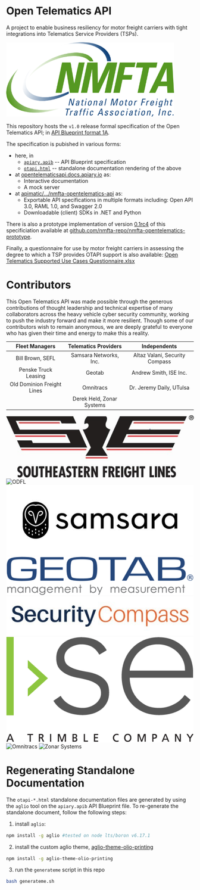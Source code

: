 # Open Telematics API

A project to enable business resiliency for motor freight carriers with tight integrations into Telematics Service Providers (TSPs).

![NMFTA Logo](https://raw.githubusercontent.com/nmfta-repo/nmfta-opentelematics-api/master/media/image1.png)

This repository hosts the `v1.0` release formal specification of the Open Telematics API; in [API Blueprint format 1A](https://github.com/apiaryio/api-blueprint/blob/master/API%20Blueprint%20Specification.md).

The specification is pubished in various forms:

* here, in
	* [`apiary.apib`](https://github.com/nmfta-repo/nmfta-opentelematics-api/blob/master/apiary.apib) -- API Blueprint specification
	* [`otapi.html`](https://nmfta-repo.github.io/nmfta-opentelematics-api/otapi.html) -- standalone documentation rendering of the above
* at [opentelematicsapi.docs.apiary.io](https://opentelematicsapi.docs.apiary.io) as:
	* Interactive documentation
	* A mock server
* at [apimatic/.../nmfta-opentelematics-api](https://www.apimatic.io/apidocs/nmfta-opentelematics-api) as:
	* Exportable API specifications in multiple formats including: Open API 3.0, RAML 1.0, and Swagger 2.0
	* Downloadable (client) SDKs in .NET and Python

There is also a prototype implementation of version [0.1rc4](https://github.com/nmfta-repo/nmfta-opentelematics-api/releases/tag/proto-0.1rc4) of this specificiation available at [github.com/nmfta-repo/nmfta-opentelematics-prototype](https://github.com/nmfta-repo/nmfta-opentelematics-prototype).

Finally, a questionnaire for use by motor freight carriers in assessing the degree to which a TSP provides OTAPI support is also available: [Open Telematics Supported Use Cases Questionnaire.xlsx](https://raw.githubusercontent.com/nmfta-repo/nmfta-opentelematics-api/master/Open%20Telematics%20Supported%20Use%20Cases%20Questionnaire.xlsx)

# Contributors

This Open Telematics API was made possible through the generous contributions of thought leadership and technical expertise
of many collaborators across the heavy vehicle cyber security community, working to push the industry forward and make it
more resilient. Though some of our contributors wish to remain anonymous, we are deeply grateful to everyone who has given
their time and energy to make this a reality.


| **Fleet Managers**        | **Telematics Providers** | **Independents**                                                |
|:-------------------------:|:------------------------:|:---------------------------------------------------------------:|
| Bill Brown, SEFL          | Samsara Networks, Inc.   | Altaz Valani, Security Compass                                  |
| Penske Truck Leasing      | Geotab                   | Andrew Smith, ISE Inc.                                          |
| Old Dominion Freight Lines| Omnitracs                | Dr. Jeremy Daily, UTulsa                                        |
|                           | Derek Held, Zonar Systems|                                                                 |

![SEFL](https://raw.githubusercontent.com/nmfta-repo/nmfta-opentelematics-api/master/media/SFL2c_300dpi-resized.jpg) ![ODFL](https://raw.githubusercontent.com/nmfta-repo/nmfta-opentelematics-api/master/media/OD_LOGO_750x750.png) ![Samsara Networks Inc.](https://raw.githubusercontent.com/nmfta-repo/nmfta-opentelematics-api/master/media/samsara_horizontal_logo_black-resized.jpg) ![Geotab](https://raw.githubusercontent.com/nmfta-repo/nmfta-opentelematics-api/master/media/geotab-logo_full-colour-rgb_resized.png) ![Security Compass](https://raw.githubusercontent.com/nmfta-repo/nmfta-opentelematics-api/master/media/securitycompass-logo-resized.jpg) ![ISE Inc.](https://raw.githubusercontent.com/nmfta-repo/nmfta-opentelematics-api/master/media/ISE_A_Trimble_Company_RGB.png) ![Omnitracs](https://raw.githubusercontent.com/nmfta-repo/nmfta-opentelematics-api/master/media/Omnitracs_logo_2015_CMYK_no_tagline.jpg) ![Zonar Systems](https://raw.githubusercontent.com/nmfta-repo/nmfta-opentelematics-api/master/media/zonar-logo-RGB-750.png)

# Regenerating Standalone Documentation

The `otapi-*.html` standalone documentation files are generated by using the `aglio` tool on the `apiary.apib` API Blueprint file. To re-generate the standalone document, follow the following steps:

1. install `aglio`:

```sh
npm install -g aglio #tested on node lts/boron v6.17.1
```

2. install the custom aglio theme, [aglio-theme-olio-printing](https://www.npmjs.com/package/aglio-theme-olio-printing)

```sh
npm install -g aglio-theme-olio-printing
```

3. run the `generateme` script in this repo

```sh
bash generateme.sh
```
